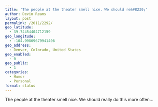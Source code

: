 ```yaml
---
title: 'The people at the theater smell nice. We should re&#8230;'
author: Devin Reams
layout: post
permalink: /2011/2292/
geo_latitude:
  - 39.74454404712159
geo_longitude:
  - -104.99869679941406
geo_address:
  - Denver, Colorado, United States
geo_enabled:
  - 0
geo_public:
  - 1
categories:
  - Humor
  - Personal
format: status
---
```

The people at the theater smell nice. We should really do this more often&#8230;